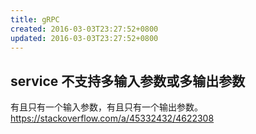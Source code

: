 ```yaml
---
title: gRPC
created: 2016-03-03T23:27:52+0800
updated: 2016-03-03T23:27:52+0800
---
```



## service 不支持多输入参数或多输出参数

有且只有一个输入参数，有且只有一个输出参数。
https://stackoverflow.com/a/45332432/4622308
